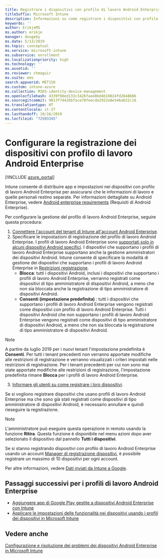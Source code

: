 ```yaml
---
title: Registrare i dispositivi con profilo di lavoro Android Enterprise in Intune
titleSuffix: Microsoft Intune
description: Informazioni su come registrare i dispositivi con profilo di lavoro Android Enterprise in Intune.
keywords: ''
author: ErikjeMS
ms.author: erikje
manager: dougeby
ms.date: 5/13/2019
ms.topic: conceptual
ms.service: microsoft-intune
ms.subservice: enrollment
ms.localizationpriority: high
ms.technology: ''
ms.assetid: ''
ms.reviewer: chmaguir
ms.suite: ems
search.appverid: MET150
ms.custom: intune-azure
ms.collection: M365-identity-device-management
ms.openlocfilehash: 4339f98ed133c3426faee8bd4b18024fd2648606
ms.sourcegitcommit: 9013f7442bbface78feecde2922e8e546a622c16
ms.translationtype: HT
ms.contentlocale: it-IT
ms.lasthandoff: 10/16/2019
ms.locfileid: "72503345"
---
```

# <a name="set-up-enrollment-of-android-enterprise-work-profile-devices"></a>Configurare la registrazione dei dispositivi con profilo di lavoro Android Enterprise

[!INCLUDE [azure_portal](../includes/azure_portal.md)]

Intune consente di distribuire app e impostazioni nei dispositivi con profilo di lavoro Android Enterprise per assicurarsi che le informazioni di lavoro e quelle personali restino separate. Per informazioni dettagliate su Android Enterprise, vedere [Android enterprise requirements](https://support.google.com/work/android/answer/6174145?hl=en&ref_topic=6151012) (Requisiti di Android Enterprise).

Per configurare la gestione del profilo di lavoro Android Enterprise, seguire questa procedura:

1. [Connettere l'account del tenant di Intune all'account Android Enterprise](connect-intune-android-enterprise.md).
2. Specificare le impostazioni di registrazione del profilo di lavoro Android Enterprise. I profili di lavoro Android Enterprise sono [supportati solo in alcuni dispositivi Android specifici](https://support.google.com/work/android/answer/6174145?hl=en&ref_topic=6151012%20style=%22target=new_window%22). I dispositivi che supportano i profili di lavoro Android Enterprise supportano anche la gestione amministratori dei dispositivi Android. Intune consente di specificare la modalità di gestione dei dispositivi che supportano i profili di lavoro Android Enterprise in [Restrizioni registrazione](enrollment-restrictions-set.md).
    - **Blocca**:  tutti i dispositivi Android, inclusi i dispositivi che supportano i profili di lavoro Android Enterprise, verranno registrati come dispositivi di tipo amministratore di dispositivi Android, a meno che non sia bloccata anche la registrazione di tipo amministratore di dispositivi Android. 
    - **Consenti (impostazione predefinita)** : tutti i dispositivi che supportano i profili di lavoro Android Enterprise vengono registrati come dispositivi con profilo di lavoro Android Enterprise. Tutti i dispositivi Android che non supportano i profili di lavoro Android Enterprise vengono registrati come dispositivi di tipo amministratore di dispositivi Android, a meno che non sia bloccata la registrazione di tipo amministratore di dispositivi Android. 
> [!NOTE]
> A partire da luglio 2019 per i nuovi tenant l'impostazione predefinita è **Consenti**. Per tutti i tenant precedenti non verranno apportate modifiche alle restrizioni di registrazione e verranno visualizzati i criteri impostati nelle restrizioni di registrazione. Per i tenant precedenti per cui non sono mai state apportate modifiche alle restrizioni di registrazione, l'impostazione predefinita rimane **Blocca** per i profili di lavoro Android Enterprise.

3. [Informare gli utenti su come registrare i loro dispositivi](/intune-user-help/create-a-work-profile-and-enroll-your-device-in-intune-android).  

Se si vogliono registrare dispositivi che usano profili di lavoro Android Enterprise ma che sono già stati registrati come dispositivi di tipo amministratore di dispositivi Android, è necessario annullare e quindi rieseguire la registrazione.
> [!NOTE]
> L'amministratore può eseguire questa operazione in remoto usando la funzione **Ritira**. Questa funzione è disponibile nel menu azioni dopo aver selezionato il dispositivo dal pannello **Tutti i dispositivi**.

Se si stanno registrando dispositivi con profilo di lavoro Android Enterprise usando un account [Manager di registrazione dispositivi](device-enrollment-manager-enroll.md), è possibile registrare un massimo di 10 dispositivi per ogni account.

Per altre informazioni, vedere [Dati inviati da Intune a Google](../protect/data-intune-sends-to-google.md).

## <a name="next-steps-for-android-enterprise-work-profiles"></a>Passaggi successivi per i profili di lavoro Android Enterprise
- [Aggiungere app di Google Play gestite a dispositivi Android Enterprise con Intune](../apps/apps-add-android-for-work.md)
- [Applicare le impostazioni delle funzionalità nei dispositivi usando i profili dei dispositivi in Microsoft Intune](../configuration/device-profiles.md)

## <a name="see-also"></a>Vedere anche

[Configurazione e risoluzione dei problemi dei dispositivi Android Enterprise in Microsoft Intune](https://support.microsoft.com/help/4476974)
